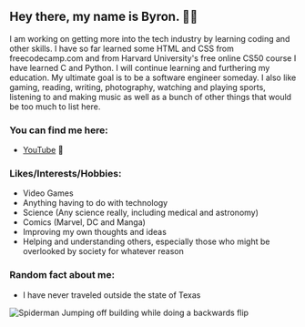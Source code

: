 ## Hey there, my name is Byron. 👋🏽

I am working on getting more into the tech industry by learning coding and other skills. I have so far learned some HTML and CSS from freecodecamp.com and from Harvard University's free online CS50 course I have learned C and Python. I will continue learning and furthering my education. My ultimate goal is to be a software engineer someday. I also like gaming, reading, writing, photography, watching and playing sports, listening to and making music as well as a bunch of other things that would be too much to list here.
### You can find me here:

* [YouTube](https://www.youtube.com/channel/UCH_dEUH3rm29_7laJAGRS6w) 🎥

### Likes/Interests/Hobbies:
* Video Games
* Anything having to do with technology
* Science (Any science really, including medical and astronomy)
* Comics (Marvel, DC and Manga)
* Improving my own thoughts and ideas
* Helping and understanding others, especially those who might be overlooked by society for whatever reason

### Random fact about me:
* I have never traveled outside the state of Texas

![Spiderman Jumping off building while doing a backwards flip](https://media1.giphy.com/media/l46C5YyhNUlhFLlio/giphy.gif?cid=790b7611df538b7cde8e1da81dbf01e0500ed0304bd8c917&rid=giphy.gif&ct=g) 

